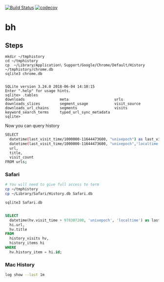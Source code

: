


[![Build Status](https://travis-ci.org/mchirico/bh.svg?branch=master)](https://travis-ci.org/mchirico/bh)
[![codecov](https://codecov.io/gh/mchirico/bh/branch/master/graph/badge.svg)](https://codecov.io/gh/mchirico/bh)
# bh

## Steps 
```
mkdir ~/tmphistory
cd ~/tmphistory
cp  ~/Library/Application\ Support/Google/Chrome/Default/History ~/tmphistory/chrome.db
sqlite3 chrome.db


SQLite version 3.24.0 2018-06-04 14:10:15
Enter ".help" for usage hints.
sqlite> .tables
downloads                meta                     urls
downloads_slices         segment_usage            visit_source
downloads_url_chains     segments                 visits
keyword_search_terms     typed_url_sync_metadata
sqlite>

```

Now you can query history


```bash
SELECT 
  datetime(last_visit_time/1000000-11644473600, "unixepoch") as last_visited,
  datetime(last_visit_time/1000000-11644473600, "unixepoch",'localtime') as local_last_visited,   
  url, 
  title, 
  visit_count 
FROM urls;

```


### Safari

```bash
# You will need to give full access to term
cp ~/tmphistory
cp ~/Library/Safari/History.db Safari.db

sqlite3 Safari.db


```


```sql

SELECT 
  datetime(hv.visit_time + 978307200, 'unixepoch', 'localtime') as last_visited, 
  hi.url,
  hv.title
FROM 
  history_visits hv, 
  history_items hi 
WHERE 
  hv.history_item = hi.id;

```




### Mac History

```bash
log show --last 1m

```